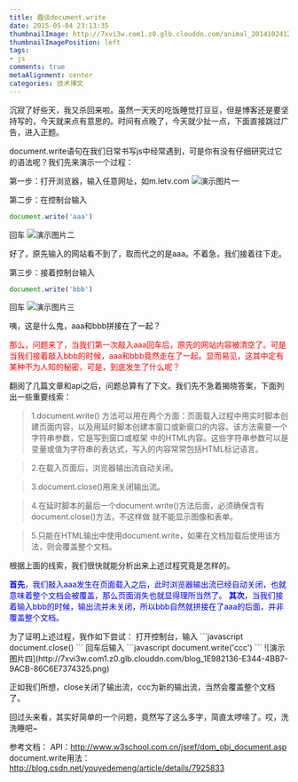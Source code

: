 ```yaml
---
title: 趣谈document.write
date: 2015-05-04 23:13:35
thumbnailImage: http://7xvi3w.com1.z0.glb.clouddn.com/animal_20141024125135.jpg
thumbnailImagePosition: left
tags: 
- js
comments: true
metaAlignment: center
categories: 技术博文
---
```

沉寂了好些天，我又杀回来啦。虽然一天天的吃饭睡觉打豆豆，但是博客还是要坚持写的，今天就来点有意思的。时间有点晚了，今天就少扯一点，下面直接跳过广告，进入正题。
<!--more-->
document.write语句在我们日常书写js中经常遇到，可是你有没有仔细研究过它的语法呢？我们先来演示一个过程：

第一步：打开浏览器，输入任意网址，如m.letv.com
![演示图片一](http://7xvi3w.com1.z0.glb.clouddn.com/blog_AFEF8FEA-8D8F-4410-88F1-7380EAE0BD5E.png)

第二步：在控制台输入
```javascript
document.write('aaa')
```
回车
![演示图片二](http://7xvi3w.com1.z0.glb.clouddn.com/blog_33DC1AEC-5A77-4329-A19C-54C457F31485.png)

好了，原先输入的网站看不到了，取而代之的是aaa。不着急，我们接着往下走。

第三步：接着控制台输入
```javascript
document.write('bbb')
```
回车
![演示图片三](http://7xvi3w.com1.z0.glb.clouddn.com/blog_24C22A66-98C6-45A4-B7A5-34E27BB97BEF.png)

咦，这是什么鬼，aaa和bbb拼接在了一起？

<span style="color:red">那么，问题来了，当我们第一次敲入aaa回车后，原先的网站内容被清空了。可是当我们接着敲入bbb的时候，aaa和bbb竟然走在了一起。显而易见，这其中定有某种不为人知的秘密，可是，到底发生了什么呢？</span>

翻阅了几篇文章和api之后，问题总算有了下文。我们先不急着揭晓答案，下面列出一些重要线索：

> 1.document.write() 方法可以用在两个方面：页面载入过程中用实时脚本创建页面内容，以及用延时脚本创建本窗口或新窗口的内容。该方法需要一个字符串参数，它是写到窗口或框架 中的HTML内容。这些字符串参数可以是变量或值为字符串的表达式，写入的内容常常包括HTML标记语言。

> 2.在载入页面后，浏览器输出流自动关闭。

> 3.document.close()用来关闭输出流。

> 4.在延时脚本的最后一个document.write()方法后面，必须确保含有document.close()方法，不这样做 就不能显示图像和表单。

> 5.只能在HTML输出中使用document.write，如果在文档加载后使用该方法，则会覆盖整个文档。

根据上面的线索，我们很快就能分析出来上述过程究竟是怎样的。
<p style="color:blue">
	<b>首先</b>，我们敲入aaa发生在页面载入之后，此时浏览器输出流已经自动关闭，也就意味着整个文档会被覆盖，那么页面消失也就显得理所当然了。
	<b>其次</b>，当我们接着输入bbb的时候，输出流并未关闭，所以bbb自然就拼接在了aaa的后面，并非覆盖整个文档。
</p>
为了证明上述过程，我作如下尝试：
打开控制台，输入
```javascript
document.close()
```
回车后输入
```javascript
document.write('ccc')
```
![演示图片四](http://7xvi3w.com1.z0.glb.clouddn.com/blog_1E982136-E344-4BB7-9ACB-86C6E7374325.png)

正如我们所想，close关闭了输出流，ccc为新的输出流，当然会覆盖整个文档了。

回过头来看，其实好简单的一个问题，竟然写了这么多字，简直太啰嗦了。哎，洗洗睡吧~

参考文档：
API：http://www.w3school.com.cn/jsref/dom_obj_document.asp
document.write用法：http://blog.csdn.net/youyedemeng/article/details/7925833












